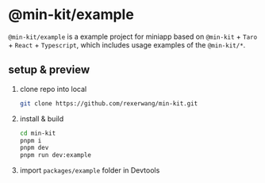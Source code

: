 # @min-kit/example

`@min-kit/example` is a example project for miniapp based on `@min-kit` + `Taro` + `React` + `Typescript`,
which includes usage examples of the `@min-kit/*`.

## setup & preview

1. clone repo into local
   ```sh
   git clone https://github.com/rexerwang/min-kit.git
   ```
2. install & build
   ```sh
   cd min-kit
   pnpm i
   pnpm dev
   pnpm run dev:example
   ```
3. import `packages/example` folder in Devtools
